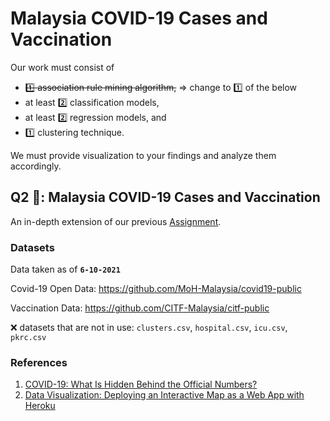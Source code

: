 # Malaysia COVID-19 Cases and Vaccination

Our work must consist of 
- ~~1️⃣ association rule mining algorithm,~~ => change to :one: of the below
- at least 2️⃣ classification models, 
- at least 2️⃣ regression models, and 
- 1️⃣ clustering technique.

We must provide visualization to your findings and analyze them accordingly.

## Q2 💉: Malaysia COVID-19 Cases and Vaccination

An in-depth extension of our previous [Assignment](https://github.com/BingQuanChua/COVID-19-Msia-Mining).

### Datasets	

Data taken as of **`6-10-2021`**

Covid-19 Open Data:
https://github.com/MoH-Malaysia/covid19-public

Vaccination Data:
https://github.com/CITF-Malaysia/citf-public

❌ datasets that are not in use: `clusters.csv`, `hospital.csv`, `icu.csv`, `pkrc.csv`

### References

1. [COVID-19: What Is Hidden Behind the Official Numbers?](https://towardsdatascience.com/which-countries-are-affected-the-most-by-covid-19-4d4570852e31)
2. [Data Visualization: Deploying an Interactive Map as a Web App with Heroku](https://medium.com/analytics-vidhya/data-visualization-deploying-an-interactive-map-as-a-web-app-with-heroku-51a323029e4)